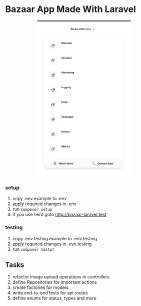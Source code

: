 # Bazaar App Made With Laravel
<div style="display:flex;">
    <img style="margin: auto;" src="public/img/backend-services.png" width="300" height="500" alt="backend-services">
</div>

### setup
1. copy .env.example to .env 
2. apply required changes in .env
3. run `composer setup`
4. if you use herd goto http://bazaar-laravel.test

### testing
1. copy .env.testing.example to .env.testing 
2. apply required changes in .evn.testing
3. run `composer testpf`

## Tasks
1. refactor image upload operations in controllers
2. define Repositories for important actions
3. create factories for models
4. write end-to-end tests for api routes
5. define enums for status, types and more
